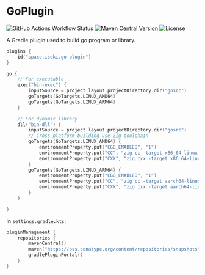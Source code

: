 
# GoPlugin

![GitHub Actions Workflow Status](https://img.shields.io/github/actions/workflow/status/iseki0/go-plugin/build.yml)
[![Maven Central Version](https://img.shields.io/maven-central/v/space.iseki.go-plugin/go-plugin)](https://central.sonatype.com/artifact/space.iseki.go-plugin/go-plugin)
![License](https://img.shields.io/github/license/iseki0/go-plugin)

A Gradle plugin used to build go program or library.

```kotlin
plugins {
    id("space.iseki.go-plugin")
}

go {
    // For executable
    exec("bin-exec") {
        inputSource = project.layout.projectDirectory.dir("gosrc")
        goTargets(GoTargets.LINUX_AMD64)
        goTargets(GoTargets.LINUX_ARM64)
    }

    // For dynamic library
    dll("bin-dll") {
        inputSource = project.layout.projectDirectory.dir("gosrc")
        // Cross-platform building use Zig toolchain
        goTargets(GoTargets.LINUX_AMD64) {
            environmentProperty.put("CGO_ENABLED", "1")
            environmentProperty.put("CC", "zig cc -target x86_64-linux-gnu")
            environmentProperty.put("CXX", "zig cxx -target x86_64-linux-gnu")
        }
        goTargets(GoTargets.LINUX_ARM64) {
            environmentProperty.put("CGO_ENABLED", "1")
            environmentProperty.put("CC", "zig cc -target aarch64-linux")
            environmentProperty.put("CXX", "zig cxx -target aarch64-linux")
        }
    }

}
```
In `settings.gradle.kts`:

```kotlin
pluginManagement {
    repositories {
        mavenCentral()
        maven("https://oss.sonatype.org/content/repositories/snapshots")
        gradlePluginPortal()
    }
}
```

